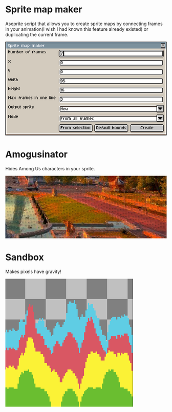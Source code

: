 # Sprite map maker
Aseprite script that allows you to create sprite maps by connecting frames in your animation(I wish I had known this feature already existed) or duplicating the current frame.

![Screenshot](spriteMapMaker.png)

# Amogusinator
Hides Among Us characters in your sprite.

![Screenshot](amogusInator.png)

# Sandbox
Makes pixels have gravity!

![Screenshot](sandbox.png)
